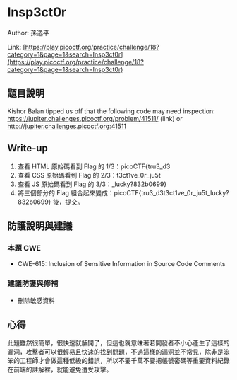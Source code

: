 # Insp3ct0r

Author: 孫逸平

Link: [https://play.picoctf.org/practice/challenge/18?category=1&page=1&search=Insp3ct0r](https://play.picoctf.org/practice/challenge/18?category=1&page=1&search=Insp3ct0r)

## 題目說明

Kishor Balan tipped us off that the following code may need inspection: https://jupiter.challenges.picoctf.org/problem/41511/ (link) or http://jupiter.challenges.picoctf.org:41511

## Write-up

1. 查看 HTML 原始碼看到 Flag 的 1/3：picoCTF{tru3_d3
2. 查看 CSS 原始碼看到 Flag 的 2/3：t3ct1ve_0r_ju5t
3. 查看 JS 原始碼看到 Flag 的 3/3：_lucky?832b0699}
4. 將三個部分的 Flag 組合起來變成：picoCTF{tru3_d3t3ct1ve_0r_ju5t_lucky?832b0699} 後，提交。

## 防護說明與建議

### 本題 CWE

* CWE-615: Inclusion of Sensitive Information in Source Code Comments

### 建議防護與修補

* 刪除敏感資料

## 心得

此題雖然很簡單，很快速就解開了，但這也就意味著若開發者不小心產生了這樣的漏洞，攻擊者可以很輕易且快速的找到問題，不過這樣的漏洞並不常見，除非是笨笨的工程師才會做這種低級的錯誤，所以不要千萬不要把帳號密碼等重要資料紀錄在前端的註解裡，就能避免遭受攻擊。
